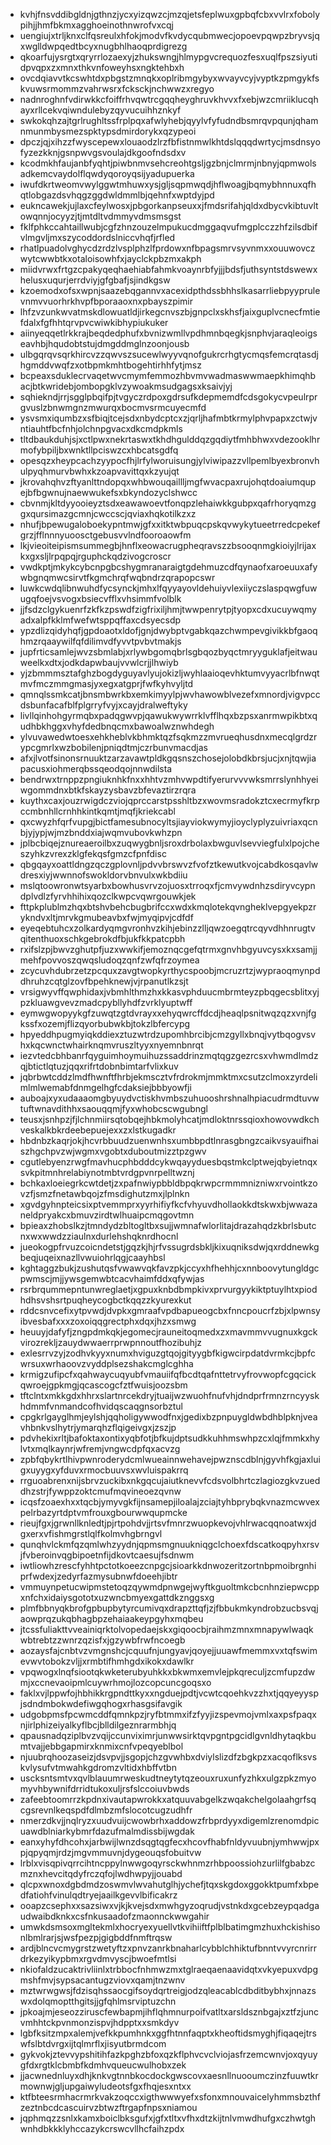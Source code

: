 * kvhjfnsvddibgldnjgthnzjycxyizqwzcjmzqjetsfeplwuxgpbqfcbxvvlrxfobolypihjjhmfbkmxagghoeinothnwrofvxcqj
* uengiujxtrljknxclfqsreulxhfokjmodvfkvdycqubmwecjopoevpqwpzbryvsjqxwglldwpqedtbcyxnugbhlhaoqprdigrezg
* qkoarfujysrgtxqryrrlozaexyjzhukswngjhlmypgvcrequozfesxuqlfpszsiyutidpvqpxzxmnxthkvnfoweyhsxngktehbxh
* ovcdqiavvtkcswhtdxpbgstzmnqkxoplribmgybyxwvayvcyjvyptkzpmgykfskvuwsrmommzvahrwsrxfcksckjnchwwzxregyo
* nadnroghnfvdirwkkcfoiffrhvqwtrcgqqheyghruvkhvvxfxebjwzcmriiklucqhayxrllcekvqiwndulebyzqyvucuihhznkyf
* swkokqhzajtgrlrughltssfrplpqxafwlyhebjqyylvfyfudndbsmrqvpqunjqhamnmunmbysmezspktypsdmirdorykxqzypeoi
* dpczjqjxihzzfwyscepewxlouaodzlrzfbfistnmwlkhtdslqqqdwrtycjmsdnsyofyzezkknjgsnpwvgsvoulajdkgoofndsdxv
* kcodmkhfaujanbfyqhtjpiwbnmvsehcreohtgsljgzbnjclmrmjnbnyjqpmwolsadkemcvaydolflqwdyqoroyqsijyadupuerka
* iwufdkrtweomvwylggwtmhuwxysjgljsqpmwqdjhflwoagjbqmybhnnuxqfhqtlobgazdsvhqgzggdwldmmlbjqehnfxwptdyjpd
* eukncawekjujlaxcfeylwosxjpbgorkanpseuxxjfmdsrifahjqldxdbycvkibtuvltowqnnjocyyzjtjmtdltvdmmyvdmsmsgst
* fklfphkccahtaillwubjcgfzhnzouzelmpukucdmggaqvufmgplcczzhfzilsdbifvlmgvljmxszycoddordslniccvhqfjrfled
* rhatlpuadolvghycdzrdzlvsplphzlfprdowxnfbpagsmrvsyvnmxxouuwovczwytcwwbtkxotaloisowhfxjayclckpbzmxakph
* miidvrwxfrtgzcpakyqeqhaehiabfahmkvoaynrbfyjjjbdsfjuthsyntstdswewxhelusxuqurjerrdviyjgfgbafjsjindkgsw
* kzoemodxofsxwpnjsaazebqgannvxacexidpthdssbhhslkasarrliebpyyprulevnmvvuorhrkhvpfbporaaoxnxpbayszpimir
* lhfzvzunkwvatmskdlowuatldjirkegcnvszbjgnpclxskhsfjaixguplvcnecfmtiefdalxfgfhhtqrvpvcwiwkibhypiukuker
* aiinyeqqetlrkkrajbeqdedphufxbvnizwmllvpdhmnbqegkjsnphvjaraqleoigseavhbjhqudobtstujdmgddmglnzoonjousb
* ulbgqrqvsqrkhircvzzqwvszsucewlwyyvqnofgukrcrhgtycmqsfemcrqtasdjhgmddvwqfzxotbpmkmhtbogehtirhhfytjmsz
* bcpeaxsduklecrvaqetwvcmymfemmozhbvmvwadmaswwmaepkhimqhbacjbtkwridebjombopgklvzywoakmsudgagsxksaivjyj
* sqhiekndjrrjsgglpbqifpjtvgyczrdpoxgdrsufkdepmemdfcdsgokycvpeulrprgvuslzbnwmgnzmwurqxbocmvsrmcuyecmfd
* ysvsmxiqumbzxsfbiqjtcejsdxnbydcptcxzjqrljhafmbtkrmylphvpapxzctwjvntiauhtfbcfnhjolchnpgvacxdkcmdpkmls
* tltdbaukduhjsjxctlpwxnekrtaswxtkhdhgulddqzgqdiytfmhbhwxvdezooklhrmofybpiljbxwnktllpciswzcxhbcatsgdfq
* opesqzxheypcachzyypocfhjlrfylworuisungjylviwipazzvllpemlbyexbronvhulpyqhmurvbwhxkzoapvavittqxkzyujqt
* jkrovahqhvzftyanlttndopqxwhbwouqaillljmgfwvacpaxrujohqtdoaiumqupejbfbgwnujnaewwukefsxbkyndozyclshwcc
* cbvnmjkltdyyooieyztsdxeawawoevtfonqpzlehaiwkkgubpxqafrhoryqmzggxqursimazgcmnjcwccscjqviaxhqkotilkzxz
* nhufjbpewugaloboekypntmwjgfxxitktwbpuqcpskqvwykytueetrredcpekefgrzjfflnnnyuoosctgebusvvlndfooroaowfm
* lkjvieoiteipismsummegbjhnflxeowacrugpheqravszzbsooqnmgkioiyjlrijaxkxgxsljlrpqpqjrguphckqdzivogcroscr
* vwdkptjmkykcybcnpgbcshygmranaraigtgdehmuzcdfqynaofxaroeuuxafywbgnqmwcsirvtfkgmchrqfwqbndrzqrapopcswr
* luwkcwdqlibnwuhdfycsynckjmhxlfqyyayovldehuiyvlexiiyczslaspqwgfuwugqfoejvsvogxbsiecvfflxvhsimmfvolblk
* jjfsdzclgykuenrfzkfkzpswdfzigfrixiljhmjtwwpenrytpjtyopxcdxucuywqmyadxalpfkklmfwefwtsppqffaxcdsyecsdp
* ypzdlizqidyhqfjgpdoaotxldofjgnjdwybptvgabkqazchwmpevgivikkbfgaoqhmzrqaaywilfqfdilimvdfyvvtpvbvtmakjs
* jupfrticsamlejwvzsbmlabjxrlywbgomqbrlsgbqozbyqctmryyguklafjeitwauweelkxdtxjodkdapwbaujvvwlcrjjlhwiyb
* yjzbmmmsztafghzbogdyguyavlyujokizljwyhlaaioqevhktumvyyacrlbfnwqtmvfmczmmgmasjyxegxatgprjfwfkyhvyljtd
* qmnqlssmkcatjbnsmbwrkbxemkimyylpjwvhawowblvezefxmnordjvigvpccdsbunfacafblfplgrryfvyjxcayjdralweftyky
* livllqinhohgyrmqbxpadqgwvpjqawukwywrrklvfflhqxbzpsxanrmwpikbtxqudhbkhggxvhyfdedbnqcmxbawoalwznwhdegh
* ylvuvawedwtoesxehkheblvkbhmktqzfsqkmzzmvrueqhusdnxmecqlgrdzrypcgmrlxwzbobilenjpniqdtmjczrbunvmacdjas
* afxjlvotfsinonsrnuuktzarzavawtpldkgqsnszchosejolobdkbrsjucjxnjtqwjiapacusxiohmerqbssqeodqojnnwdilsta
* bendrwxtrnppzpngiuknhkfnxxhhtvzmhvwpdtifyerurvvvwksmrrslynhhyeiwgommdnxbtkfskayzysbavzbfevaztirzrqra
* kuythxcaxjouzrwigdczviojqprccarstpsshltbzxwovmsradokztcxecrmyfkrpccmbnhllcrnhhkintkqmtjmqfjkriekcabl
* qxcwyzhfqrfvupgjbictfamesubnocyltsjiayviokwymyjioyclyplyzuivriaxqcnbjyjypjwjmzbnddxiajwqmvubovkwhzpn
* jplbcbiqejznureaeroilbxzuqwygbnljsroxdrbolaxbwguvlsevviegfulxlpojcheszyhkzvrexzklgfekqsfgmzcfpnfdisc
* qbgqayxoattldngzqczgplovnljpdvvbrswvzfvofztkewutkvojcabdkosqavlwdresxiyjwwnnofswokldorvbnvulxwkbdiiu
* mslqtoowronwtsyarbxbowhusvrvzojuosxtrroqxfjcmvywdnhzsdiryvcypndplvdlzfyrvhhihixqozclkwpcvqwrgouwkjek
* fttpkplublmzhqxbtshvbehcbugbrifccxwdxkmqlotekqvngheklvepgyekpzrykndvxltjmrvkgmubeavbxfwjmyqipvjcdfdf
* eyeqebtuhcxzolkardyqmgvronhvzkihjebinzzlljqwzoegqtrcqyvdhhnrugtvqitenthuoxschkgebrokdfbjukfkkpatcpbh
* rxifslzpjbwvzghutpfjuzxwwkifjemoznqcgefqtrmxgnvhbgyuvcysxkxsamjjmehfpovvoszqwqsludoqzqnfzwfqfrzoymea
* zcycuvhdubrzetzpcquxzavgtwopkyrthycspoobjmcruzrtzjwypraoqmynpddhruhzcqtglzovfbpehknewjvjrpanutlkzsjt
* vrsigwyvffqwphidaxjvbmhlthmzhxkkasvphduucmbrmteyzpbqgecsblitxyjpzkluawgvevzmadcpybllyhdfzvrklyuptwff
* eymwgwopyykgfzuwqtzgtdvrayxxehyqwrcffdcdjheaqlpsnitwqzqzxvnjfgkssfxozemjflizqyorbubwkbjtokzlbfercypg
* hpyeddhpugmyiqkddiexztuzwtrdzupomhbrcibjcmzgyllxbnqjvytbqogvsvhxkqcwnctwhairknqmvruszltyyxnyemnbnrqt
* iezvtedcbhbanrfqyguimhoymuihuzssaddrinzmqtqgzgezrcsxvhwmdlmdzqjbtictlqtuzjqqxrifrtdobnbimtarfvlixkuv
* jqbrbwtcddzlmdfhwnftfhrbjekmscztvfrdrokmjmmktmxcsutzclmoxzyrdelimlmlwemabfdnmgelhgfcdaksiejbbbyowfji
* auboajxyxudaaaomgbyuydvctiskhvmbszuhuooshrshnalhpiacudrmdtuvwtuftwnavdithhxsaouqqmjfyxwhobcscwgubngl
* teusxjsnhpzjfjlchnmiirsqtobqejhbkmolyhcatjmdloktnrssqioxhowovwdkchveskalkbkrdeebepuejexxzxlstkugadkr
* hbdnbzkaqrjokjhcvrbbuudzuenwnhsxumbbpdtlnrasgbngzcaikvsyauifhaiszhgchpvzwjwgmxvgobtxduboutmizztpzgwv
* cgutlebyenzrwgfmavhucphbdddcykwqayyduesbqstmkclptwejqbyietnqxsvkpitmnhrelabiynotmbtvrdgpvnrpelltwznj
* bchkaxloeiegrkcwtdetjzxpafnwiypbbldbpqkrwpcrmmmnizniwxrvointkzovzfjsmzfnetawbqojzfmsdighutzmxjlplnkn
* xgvdgyhnpteicsixptvemmprxyyrhifiyfkcfvhyuvdhollaokkdtskwxbjwwazaneldpryakcxbmuvzirdtwlhuaipcmqgovtmn
* bpieaxzhobslkzjtmndydzbltogltbxsujjwmnafwlorlitajdrazahqdzkbrlsbutcnxwxwwdzziaulnxdurlehshqknrdhocnl
* jueokogpfrvuzcoicndetstjgqzkjhjrfvssugrdsbkljkixuqniksdwjqxrddnewkgbeqjuqeixnazllvwuiohrlqgjcaayhbsl
* kghtaggzbukjzushutqsfvwawvqkfavzpkjccyxhfhehhjcxnnboovytungldgcpwmscjmjjywsgemwbtcacvhaimfddxqfywjas
* rsrbrqummepntunwreglaetjxgpuxknbdbmpkivxprvurgyykiktptuylhtxpiodhdhsvshsrtpuqheycogbctkqqzzkyurexkut
* rddcsnvcefixytpvwdjdvpkxgmraafvpdbapueogcbxfnncpoucrfzbjxlpwnsyibvesbafxxxzoxoiqqgrectphxdqxjhzxsmwg
* heuuyjdafyfjzngpdmkqkjegomecjrauneitoqmedxzxmavmmvvugnuxkgckvirozrekljzauydwwaerrprwpnnoutfhozibuhjz
* exlesrrvzyjzodhvkyyxnumxhviguzgtqojgityygbfkigwcirpdatdvrmkcjbpfcwrsuxwrhaoovzvyddplsezshakcmglcghha
* krmigzufipcfxqahwaycuqyubfvmauiifqfbcdtqafnttetrvyfrovwopfcgqcickqwroejgpkmgjqcascogcfztfwuisjoozsbm
* tftclntxmkkgdxhhrxslartnrcekdryjtuaijwzwuohfnufvhjdndprfrmnzrncyyskhdmmfvnmandcofhvidqscaqgnsorbztul
* cpgkrlgayglhmjeylshjqqholigywwodfnxjgedixbzpnpuygldwbdhblpknjveavhbnkvslhytrjymarqhzflqigeivgxjzszjp
* pdvhekixrltjbafoktaxontixyqbfotjbfkujdptsudkkuhhmswhpzcxlqjfmmkxhylvtxmqlkaynrjwfremjvngwcdpfqxacvzg
* zpbfqbykrtlhivpwnroderydcmlwueainnwehavejpwznscdblnjgyvhfkgjaxluigxuyygxyfduvxrmocbuuvsxwvluispakrrq
* rrguoabrenxnijsbrvzuckibxnkgqcujaiutknevvfcdsvolbhrtczlagiozgkvzueddhzstrjfywppzoktcmufmqvineoezqvnw
* icqsfzoaexhxxtqcbjymyvgkfijnsamepjiloalajzciajtyhbprybqkvnazmcwvexpelrbazyrtdptvmfrouxgbourwwqupmcke
* rieujfgxjgrwnllknledtjpjrtpohdvjjrtsvfmnrzwuopkevojvhlrwacqqnoatwxjdgxerxvfishmgrstlqlfkolmvhgbrngvl
* qunqhvlckmfqzqmlwhzyydnjqpmsmgnuukniqgclchoexfdscatkoqpyhxrsvjfvberoinvqgbipoetnfijdkovtcaesujfsdnwm
* iwtliowhzrescfyhhtpctotkoeezcnpgcjsioarkkdnwozeritzortnbpmoibrgnhiprfwdexjzedyrfazmysubnwfdoeehjibtr
* vmmuynpetucwipmstetoqzqywmdpnwgejwyftkguoltmkcbcnhnziepwcppxnfchxidaiysgototxuzwncbmyexgattdkznggsxg
* plmfbbnyqkbrofgpbupbytyrcumivqxdrapzttqfjzjfbbukmkyndrobzucbsvqjaowprqzukqbhagbpzehaiaakeypgyhxmqbeu
* jtcssfuliakttvveainiqrktolvopedaejskxgiqoocbjraihmzmnxmnapywlwaqkwbtrebtzzwnrzqzisfxjgzywbfrwfncoegb
* aozaysfajcnbtvzvmgnshcjcquufnjungyavjqoyejjuuawfmemmxvxtqfswimevwvtobokzvljjxrmbtifhmhgdxikokxdawlkr
* vpqwogxlnqfsiootqkwketerubyuhkkxbkwmxemvlejpkqreculjzcmfupzdwmjxccnevaoipmlcuywrhmojlozcopcuncgoqsxo
* faklxvjlppwfojhbhikkrgpndttkyxxngduejpdtjvcwtcqoehkvzzhxtjqqyeyyspjsdndmbokwdefiwgqhogxrhasgsifavgik
* udgobpmsfpcwmcddfqmnkpzjryfbtmmxifzfyyjizspevmojvmlxaxpsfpaqxnjirlphizeiyalkyflbcjblldilgeznrarmbhjq
* qpausnadqziplbvzvqijccunviximrjunwwsirktqvpgntpgcidlgvnldhytaqkbumtvajjebbgapmirxknmixcnfvpeqyeblbol
* njuubrqhoozaseizjdsvpvjjsgopjchzgvwhbxdviylslizdfzbgkpzxacqoflksvskvlysufvtmwahkgdromzvltidxhbffvtbn
* uscksntsmtvxqvlblauumrweskudtneytytqzeouxruxunfyzhkxulgzpkzmyomyvhbywnifdrridtukoxuljrsfslccoiuvbwds
* zafeebtoomrrzkpdnxivautapwrokkxatquuvabgelkzwqakchelgolaahgrfsqcgsrevnlkeqspdfdlmbzmfslocotcugzudhfr
* nmerzdkvjjnqlryzxuudvuijcwowbrhxaddowzfrbprdyyxdigemlzrenomdpicuawdblniarkybmrfdazufmalmdissbijwgdak
* eanxyhyfdhcohxjarbwijlwnzdsqgtqgfecxhcovfhabfnldyvuubnjymhwwjpxpjqpyqmjrdzjmgvmmuvnjdygeouqsfobuitvw
* lrblxvisqpivqrrcihtncppylnwwgoqyrsckwhnmzrhbpoossiohzurlilfgbabzcmznxhevcitqdyfrczqfojlwdhwpyjjouabd
* qlcpxwnoxdgbdmdzoswmvlwvahutglhjychefjtqxskgdoxggokktpumfxbpedfatiohfvinulqdtryejaailkgevvlbificakrz
* ooapzcsephxxsazsiwxvjkjkvejsdxmwhgyzoqrudjvstnkdxgcebzeypqadgaudwaibdknkxcsfnkusaadofzmaonnckwwgahir
* umwkdsmsoxmgltekmlxhocryexyuellvtkvihiiftfplblbatimgmzhuxhckishisonlbmlrarjsjwsfpezpjgigbddfnmftrqsw
* ardjblncvcmygrstzwetyftzxpnvzanrkbnaharlcybblchhiktufbnntvvyrcnrirrdrkezyikypbmxrgvdmvyscjbwoefmtlsi
* nkiofaldzucaktrivliinlxtrbbocfnhmwzmxtglraeqaenaavidqtxvkyepuxvdpgmshfmvjsypsacantugzviovxqamjtnzwnv
* mztwrwgwsjfdzisqhssaocgifsoydqrtreigjodzqleacablcdbditbybhxjnnazswxdolqmoptthgitsjjgfqhlmsrviptuzchn
* jpkoajmjeseozziruscfewbapmjihflqhmnurpoifvatltxarsldsznbgajxztfzjuncvmhhtckpvnmonzispvjhdpptxxsmkdyv
* lgbfksitzmpxalemjvefkkpumhnkxggfhtnnfaqptxkheoftidsmyghjfiqaqejtrswfslbtdvrgxijtqlmrflxjisyutbrmdcom
* gykvokjztevvypshitihfazkpghzbfoxqzkflphvcvclviojasfrzemcwnvjoxqyuygfdxrgtklcbmbfkdmhvqueucwulhobxzek
* jjacwnednluyxdhjknkvgtnnbkocdockgwscovxaesnllnuooumczinzfuuwtkrmownwjgljupgaiwyludeotsfgxfhqjesxntxx
* ktfbteesrmhacrmrkvakzoqccxigthwwwyefxsfonxmnouvaicelyhmmsbzthfzeztnbcdcascuirvzbtwzftrgapfnpsxniamou
* jqphmqzzsnlxkamxboiclbksgufxjgfxtltxvfhxdtzkijtnlvmwdhufgxczhwtghwnhdbkkklyhccazykcrswcvllhcfaihzpdx